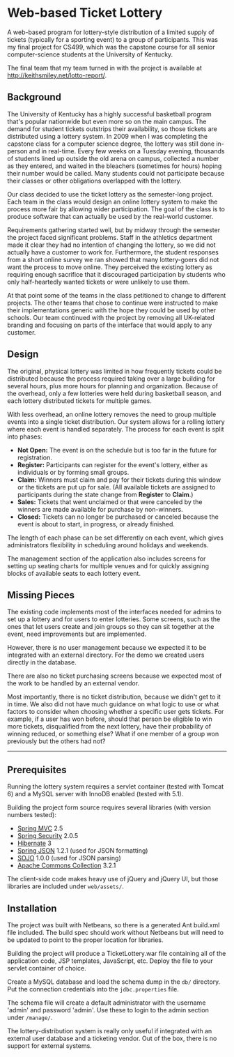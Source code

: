 # Web-based Ticket Lottery

A web-based program for lottery-style distribution of a limited supply of tickets (typically for a sporting event) to a group of participants. This was my final project for CS499, which was the capstone course for all senior computer-science students at the University of Kentucky.

The final team that my team turned in with the project is available at <http://keithsmiley.net/lotto-report/>.

## Background

The University of Kentucky has a highly successful basketball program that's popular nationwide but even more so on the main campus. The demand for student tickets outstrips their availability, so those tickets are distributed using a lottery system. In 2009 when I was completing the capstone class for a computer science degree, the lottery was still done in-person and in real-time. Every few weeks on a Tuesday evening, thousands of students lined up outside the old arena on campus, collected a number as they entered, and waited in the bleachers (sometimes for hours) hoping their number would be called. Many students could not participate because their classes or other obligations overlapped with the lottery.

Our class decided to use the ticket lottery as the semester-long project. Each team in the class would design an online lottery system to make the process more fair by allowing wider participation. The goal of the class is to produce software that can actually be used by the real-world customer.

Requirements gathering started well, but by midway through the semester the project faced significant problems. Staff in the athletics department made it clear they had no intention of changing the lottery, so we did not actually have a customer to work for. Furthermore, the student responses from a short online survey we ran showed that many lottery-goers did not want the process to move online. They perceived the existing lottery as requiring enough sacrifice that it discouraged participation by students who only half-heartedly wanted tickets or were unlikely to use them.

At that point some of the teams in the class petitioned to change to different projects. The other teams that chose to continue were instructed to make their implementations generic with the hope they could be used by other schools. Our team continued with the project by removing all UK-related branding and focusing on parts of the interface that would apply to any customer.

## Design

The original, physical lottery was limited in how frequently tickets could be distributed because the process required taking over a large building for several hours, plus more hours for planning and organization. Because of the overhead, only a few lotteries were held during basketball season, and each lottery distributed tickets for multiple games.

With less overhead, an online lottery removes the need to group multiple events into a single ticket distribution. Our system allows for a rolling lottery where each event is handled separately. The process for each event is split into phases:

* __Not Open:__ The event is on the schedule but is too far in the future for registration.
* __Register:__ Participants can register for the event's lottery, either as individuals or by forming small groups.
* __Claim:__ Winners must claim and pay for their tickets during this window or the tickets are put up for sale. (All available tickets are assigned to participants during the state change from __Register__ to __Claim__.)
* __Sales:__ Tickets that went unclaimed or that were canceled by the winners are made available for purchase by non-winners.
* __Closed:__ Tickets can no longer be purchased or canceled because the event is about to start, in progress, or already finished.

The length of each phase can be set differently on each event, which gives administrators flexibility in scheduling around holidays and weekends.

The management section of the application also includes screens for setting up seating charts for multiple venues and for quickly assigning blocks of available seats to each lottery event.

## Missing Pieces

The existing code implements most of the interfaces needed for admins to set up a lottery and for users to enter lotteries. Some screens, such as the ones that let users create and join groups so they can sit together at the event, need improvements but are implemented.

However, there is no user management because we expected it to be integrated with an external directory. For the demo we created users directly in the database.

There are also no ticket purchasing screens because we expected most of the work to be handled by an external vendor.

Most importantly, there is no ticket distribution, because we didn't get to it in time. We also did not have much guidance on what logic to use or what factors to consider when choosing whether a specific user gets tickets. For example, if a user has won before, should that person be eligible to win more tickets, disqualified from the next lottery, have their probability of winning reduced, or something else? What if one member of a group won previously but the others had not?

* * *

## Prerequisites

Running the lottery system requires a servlet container (tested with Tomcat 6) and a MySQL server with InnoDB enabled (tested with 5.1).

Building the project form source requires several libraries (with version numbers tested):

* [Spring MVC](http://www.springsource.org/) 2.5
* [Spring Security](http://static.springsource.org/spring-security/site/) 2.0.5
* [Hibernate](http://www.hibernate.org/) 3
* [Spring JSON](http://spring-json.sourceforge.net/) 1.2.1 (used for JSON formatting)
* [SOJO](http://sojo.sourceforge.net/) 1.0.0 (used for JSON parsing)
* [Apache Commons Collection](http://commons.apache.org/collections/) 3.2.1

The client-side code makes heavy use of jQuery and jQuery UI, but those libraries are included under `web/assets/`.

## Installation

The project was built with Netbeans, so there is a generated Ant build.xml file included. The build spec should work without Netbeans but will need to be updated to point to the proper location for libraries.

Building the project will produce a TicketLottery.war file containing all of the application code, JSP templates, JavaScript, etc. Deploy the file to your servlet container of choice.

Create a MySQL database and load the schema dump in the `db/` directory. Put the connection credentials into the `jdbc.properties` file.

The schema file will create a default administrator with the username 'admin' and password 'admin'. Use these to login to the admin section under `/manage/`.

The lottery-distribution system is really only useful if integrated with an external user database and a ticketing vendor. Out of the box, there is no support for external systems.